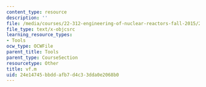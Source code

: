 ```yaml
---
content_type: resource
description: ''
file: /media/courses/22-312-engineering-of-nuclear-reactors-fall-2015/24e14745bbddafb7d4c33dda0e2068b0_vf.m
file_type: text/x-objcsrc
learning_resource_types:
- Tools
ocw_type: OCWFile
parent_title: Tools
parent_type: CourseSection
resourcetype: Other
title: vf.m
uid: 24e14745-bbdd-afb7-d4c3-3dda0e2068b0
---
```


